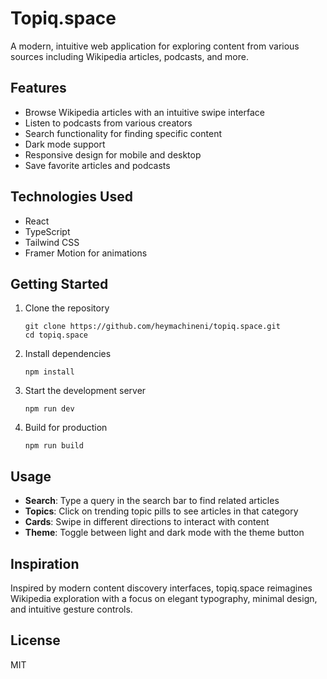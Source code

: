 # Topiq.space

A modern, intuitive web application for exploring content from various sources including Wikipedia articles, podcasts, and more.

## Features

- Browse Wikipedia articles with an intuitive swipe interface
- Listen to podcasts from various creators
- Search functionality for finding specific content
- Dark mode support
- Responsive design for mobile and desktop
- Save favorite articles and podcasts

## Technologies Used

- React
- TypeScript
- Tailwind CSS
- Framer Motion for animations

## Getting Started

1. Clone the repository
   ```
   git clone https://github.com/heymachineni/topiq.space.git
   cd topiq.space
   ```

2. Install dependencies
   ```
   npm install
   ```

3. Start the development server
   ```
   npm run dev
   ```

4. Build for production
   ```
   npm run build
   ```

## Usage

- **Search**: Type a query in the search bar to find related articles
- **Topics**: Click on trending topic pills to see articles in that category
- **Cards**: Swipe in different directions to interact with content
- **Theme**: Toggle between light and dark mode with the theme button

## Inspiration

Inspired by modern content discovery interfaces, topiq.space reimagines Wikipedia exploration with a focus on elegant typography, minimal design, and intuitive gesture controls.

## License

MIT 